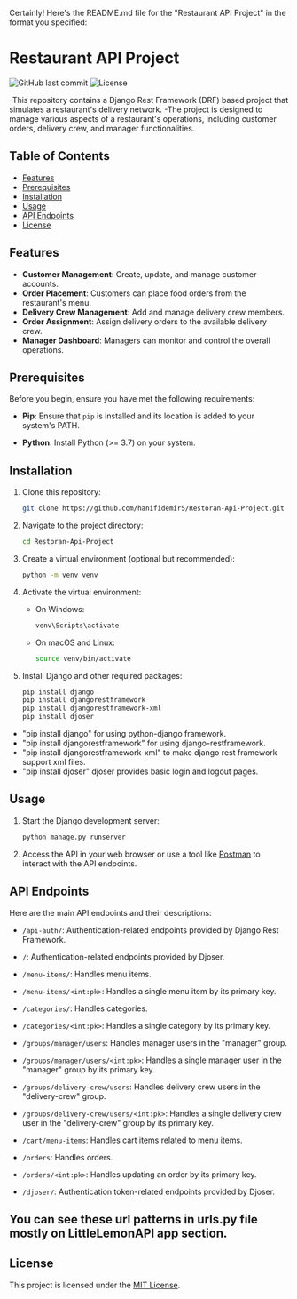Certainly! Here's the README.md file for the "Restaurant API Project" in the format you specified:

# Restaurant API Project

![GitHub last commit](https://img.shields.io/github/last-commit/hanifidemir5/Restoran-Api-Project)
![License](https://img.shields.io/badge/license-MIT-blue)

-This repository contains a Django Rest Framework (DRF)
 based project that simulates a restaurant's delivery network.
-The project is designed to manage various aspects of a restaurant's operations,
 including customer orders, delivery crew, and manager functionalities.

## Table of Contents

- [Features](#features)
- [Prerequisites](#prerequisites)
- [Installation](#installation)
- [Usage](#usage)
- [API Endpoints](#api-endpoints)
- [License](#license)

## Features

- **Customer Management**: Create, update, and manage customer accounts.
- **Order Placement**: Customers can place food orders from the restaurant's menu.
- **Delivery Crew Management**: Add and manage delivery crew members.
- **Order Assignment**: Assign delivery orders to the available delivery crew.
- **Manager Dashboard**: Managers can monitor and control the overall operations.

## Prerequisites

Before you begin, ensure you have met the following requirements:

- **Pip**: Ensure that `pip` is installed and its location is added to your system's PATH.

- **Python**: Install Python (>= 3.7) on your system.


## Installation

1. Clone this repository:

   ```bash
   git clone https://github.com/hanifidemir5/Restoran-Api-Project.git
   ```

2. Navigate to the project directory:

   ```bash
   cd Restoran-Api-Project
   ```

3. Create a virtual environment (optional but recommended):

   ```bash
   python -m venv venv
   ```

4. Activate the virtual environment:

   - On Windows:

     ```bash
     venv\Scripts\activate
     ```

   - On macOS and Linux:

     ```bash
     source venv/bin/activate
     ```

5. Install Django and other required packages:

    ```bash
   pip install django
   pip install djangorestframework
   pip install djangorestframework-xml
   pip install djoser
   ```
  - "pip install django" for using python-django framework.
  - "pip install  djangorestframework" for using django-restframework.
  - "pip install djangorestframework-xml" to make django rest framework support xml files.
  - "pip install djoser" djoser provides basic login and logout pages.

## Usage

1. Start the Django development server:

   ```bash
   python manage.py runserver
   ```

2. Access the API in your web browser or use a tool like [Postman](https://www.postman.com/) to interact with the API endpoints.

## API Endpoints

Here are the main API endpoints and their descriptions:

- `/api-auth/`: Authentication-related endpoints provided by Django Rest Framework.

- `/`: Authentication-related endpoints provided by Djoser.

- `/menu-items/`: Handles menu items.

- `/menu-items/<int:pk>`: Handles a single menu item by its primary key.

- `/categories/`: Handles categories.

- `/categories/<int:pk>`: Handles a single category by its primary key.

- `/groups/manager/users`: Handles manager users in the "manager" group.

- `/groups/manager/users/<int:pk>`: Handles a single manager user in the "manager" group by its primary key.

- `/groups/delivery-crew/users`: Handles delivery crew users in the "delivery-crew" group.

- `/groups/delivery-crew/users/<int:pk>`: Handles a single delivery crew user in the "delivery-crew" group by its primary key.

- `/cart/menu-items`: Handles cart items related to menu items.

- `/orders`: Handles orders.

- `/orders/<int:pk>`: Handles updating an order by its primary key.

- `/djoser/`: Authentication token-related endpoints provided by Djoser.

## You can see these url patterns in urls.py file mostly on LittleLemonAPI app section.

## License

This project is licensed under the [MIT License](LICENSE).

